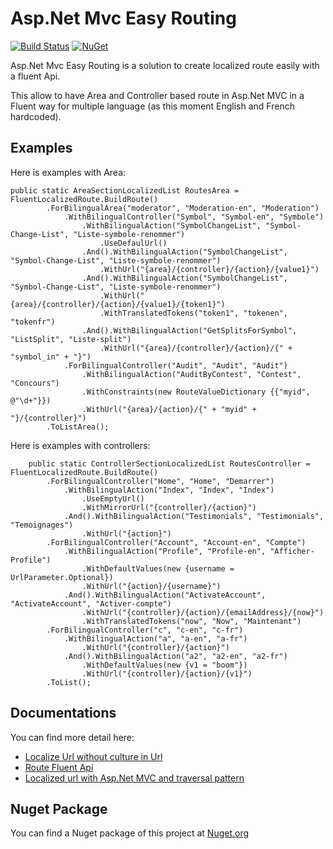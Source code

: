 # Asp.Net Mvc Easy Routing

[![Build Status](https://travis-ci.org/MrDesjardins/AspNetMvcEasyRouting.svg?branch=master)](https://travis-ci.org/MrDesjardins/AspNetMvcEasyRouting)
[![NuGet](https://img.shields.io/nuget/v/Nuget.Core.svg?maxAge=2592000)](https://www.nuget.org/packages/AspNetMvcEasyRouting/)

Asp.Net Mvc Easy Routing is a solution to create localized route easily with a fluent Api.

This allow to have Area and Controller based route in Asp.Net MVC in a Fluent way for multiple language (as this moment English and French hardcoded).

## Examples
Here is examples with Area:

	public static AreaSectionLocalizedList RoutesArea = FluentLocalizedRoute.BuildRoute()
            .ForBilingualArea("moderator", "Moderation-en", "Moderation")
				.WithBilingualController("Symbol", "Symbol-en", "Symbole")
					.WithBilingualAction("SymbolChangeList", "Symbol-Change-List", "Liste-symbole-renommer")
						.UseDefaulUrl()
					.And().WithBilingualAction("SymbolChangeList", "Symbol-Change-List", "Liste-symbole-renommer")
						.WithUrl("{area}/{controller}/{action}/{value1}")
					.And().WithBilingualAction("SymbolChangeList", "Symbol-Change-List", "Liste-symbole-renommer")
						.WithUrl("{area}/{controller}/{action}/{value1}/{token1}")
						.WithTranslatedTokens("token1", "tokenen", "tokenfr")
					.And().WithBilingualAction("GetSplitsForSymbol", "ListSplit", "Liste-split")
						.WithUrl("{area}/{controller}/{action}/{" + "symbol_in" + "}")
				.ForBilingualController("Audit", "Audit", "Audit")
					.WithBilingualAction("AuditByContest", "Contest", "Concours")
					.WithConstraints(new RouteValueDictionary {{"myid", @"\d+"}})
					.WithUrl("{area}/{action}/{" + "myid" + "}/{controller}")
			.ToListArea();
			
Here is examples with controllers:

        public static ControllerSectionLocalizedList RoutesController = FluentLocalizedRoute.BuildRoute()
            .ForBilingualController("Home", "Home", "Demarrer")
				.WithBilingualAction("Index", "Index", "Index")
					.UseEmptyUrl()
					.WithMirrorUrl("{controller}/{action}")
				.And().WithBilingualAction("Testimonials", "Testimonials", "Temoignages")
					.WithUrl("{action}")
            .ForBilingualController("Account", "Account-en", "Compte")
				.WithBilingualAction("Profile", "Profile-en", "Afficher-Profile")
					.WithDefaultValues(new {username = UrlParameter.Optional})
					.WithUrl("{action}/{username}")
				.And().WithBilingualAction("ActivateAccount", "ActivateAccount", "Activer-compte")
					.WithUrl("{controller}/{action}/{emailAddress}/{now}")
					.WithTranslatedTokens("now", "Now", "Maintenant")
            .ForBilingualController("c", "c-en", "c-fr")
				.WithBilingualAction("a", "a-en", "a-fr")
					.WithUrl("{controller}/{action}")
				.And().WithBilingualAction("a2", "a2-en", "a2-fr")
					.WithDefaultValues(new {v1 = "boom"})
					.WithUrl("{controller}/{action}/{v1}")
            .ToList();

## Documentations

You can find more detail here:
 - [Localize Url without culture in Url](http://patrickdesjardins.com/blog/how-to-localized-mvc-routing-with-area-without-specifying-local-in-the-url-with-a-fluent-api)
 - [Route Fluent Api](http://patrickdesjardins.com/blog/improve-the-custom-localized-mvc-routing-with-fluent-api)
 - [Localized url with Asp.Net MVC and traversal pattern](http://patrickdesjardins.com/blog/localized-url-with-asp-net-mvc)
 
## Nuget Package
 You can find a Nuget package of this project at [Nuget.org](https://www.nuget.org/packages/AspNetMvcEasyRouting/)